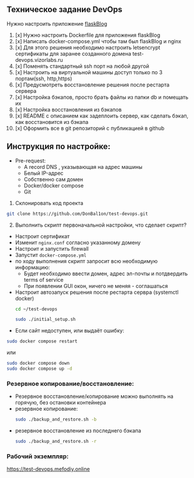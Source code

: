 ## Техническое задание DevOps

Нужно настроить приложение [flaskBlog](https://github.com/DogukanUrker/flaskBlog)


1. [x] Нужно настроить Dockerfile для приложения flaskBlog
2. [x] Написать docker-compose.yml чтобы там был flaskBlog и nginx
3. [x] Для этого решения необходимо настроить letsencrypt сертификаты для заранее созданного домена test-devops.vizorlabs.ru
4. [x] Поменять стандартный ssh порт на любой другой
5. [x] Настроить на виртуальной машины доступ только по 3 портам(ssh, http,https)
6. [x] Предусмотреть восстановление решения после рестарта сервера  
7. [x] Настройка бэкапов, просто брать файлы из папки db и помещать их
8. [x] Настройка восстановления из бэкапов
9. [x] README с описанием как задеплоить сервер, как сделать бэкап, как восстановится из бэкапа
10. [x] Оформить все в git репозиторий с публикацией в github
## Инструкция по настройке:
-  Pre-request:
	- А record DNS , указывающая на адрес машины
	- Белый IP-адрес
	- Собственно сам домен
	- Docker/docker compose
	- Git
1. Склонировать код проекта
```bash
git clone https://github.com/DonBal1on/test-devops.git
```

2. Выполнить скрипт первоначальной настройки, что сделает скрипт?
- Настроит сертификат
- Изменит `nginx.conf` согласно указанному домену
- Настроит и запустить firewall
- Запустит `docker-compose.yml`
- по ходу выполнения скрипт запросит всю необходимую информацию:
  - Будет необходимо ввести домен, адрес эл-почты и потдвердить terms of service
  - При появлении GUI окон, ничего не меняя - соглашаться 
- Настроит автозапуск решения после рестарта сервра (systemctl docker)
  ```bash
  cd ~/test-devops
  ```
  ```bash
  sudo ./initial_setup.sh
  ```
- Если сайт недоступен, или выдаёт ошибку:
```bash
sudo docker compose restart
```
или
```bash
sudo docker compose down
sudo docker compose up -d
```

### Резервное копирование/восстановление:
- Резервное восстановление/копирование можно выполнять на горячую, без остановки контейнера
- резервное копирование:
  ```bash
  sudo ./backup_and_restore.sh -b
  ```
- резервное восстановление из последнего бэкапа
  ```bash
  sudo ./backup_and_restore.sh -r
  ```
### Рабочий экземпляр:
  https://test-devops.mefodiy.online
